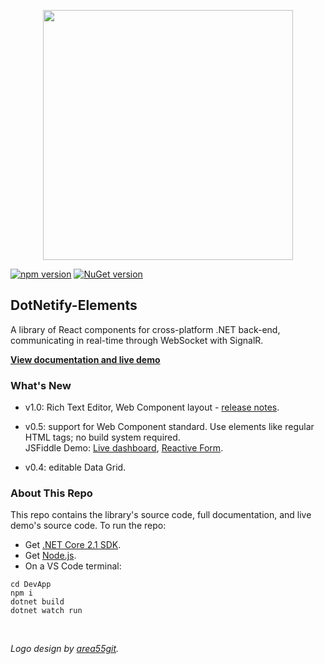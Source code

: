 <p align="center"><img width="400px" src="http://dotnetify.net/content/images/dotnetify-logo.png"></p>

[![npm version](https://badge.fury.io/js/dotnetify-elements.svg)](https://badge.fury.io/js/dotnetify-elements)
[![NuGet version](https://badge.fury.io/nu/DotNetify.Elements.svg)](https://badge.fury.io/nu/DotNetify.Elements)

## DotNetify-Elements

A library of React components for cross-platform .NET back-end, communicating in real-time through WebSocket with SignalR.

[**View documentation and live demo**](https://dotnetify.net/elements)  

### What's New

- v1.0: Rich Text Editor, Web Component layout - [release notes](https://github.com/dsuryd/dotNetify-Elements/releases).

- v0.5: support for Web Component standard. Use elements like regular HTML tags; no build system required.<br/>JSFiddle Demo: [Live dashboard](https://jsfiddle.net/dsuryd/ygosxk8m/), [Reactive Form](https://jsfiddle.net/dsuryd/hmvwpjx0/4/).
- v0.4: editable Data Grid.

### About This Repo

This repo contains the library's source code, full documentation, and live demo's source code.  To run the repo:
- Get [.NET Core 2.1 SDK](https://www.microsoft.com/net/download/dotnet-core/sdk-2.1.300).  
- Get [Node.js](https://nodejs.org/en/).
- On a VS Code terminal:

```
cd DevApp
npm i 
dotnet build
dotnet watch run
```

<br/>     
   
_Logo design by [area55git](https://github.com/area55git)._
